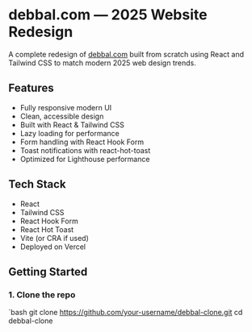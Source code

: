 # debbal.com — 2025 Website Redesign

A complete redesign of [debbal.com](https://debbal.com) built from scratch using React and Tailwind CSS to match modern 2025 web design trends.

## Features

- Fully responsive modern UI
- Clean, accessible design
- Built with React & Tailwind CSS
- Lazy loading for performance
- Form handling with React Hook Form
- Toast notifications with react-hot-toast
- Optimized for Lighthouse performance

## Tech Stack

- React
- Tailwind CSS
- React Hook Form
- React Hot Toast
- Vite (or CRA if used)
- Deployed on Vercel

## Getting Started

### 1. Clone the repo

`bash
git clone https://github.com/your-username/debbal-clone.git
cd debbal-clone
